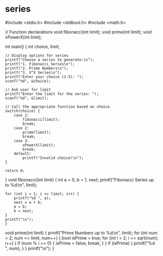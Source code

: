 # series
#include <stdio.h>
#include <stdbool.h>
#include <math.h>

// Function declarations
void fibonacci(int limit);
void prime(int limit);
void xPowerX(int limit);

int main() {
    int choice, limit;

    // Display options for series
    printf("Choose a series to generate:\n");
    printf("1. Fibonacci Series\n");
    printf("2. Prime Numbers\n");
    printf("3. X^X Series\n");
    printf("Enter your choice (1-3): ");
    scanf("%d", &choice);

    // Ask user for limit
    printf("Enter the limit for the series: ");
    scanf("%d", &limit);

    // Call the appropriate function based on choice
    switch(choice) {
        case 1:
            fibonacci(limit);
            break;
        case 2:
            prime(limit);
            break;
        case 3:
            xPowerX(limit);
            break;
        default:
            printf("Invalid choice!\n");
    }

    return 0;
}
void fibonacci(int limit) {
    int a = 0, b = 1, next;
    printf("Fibonacci Series up to %d:\n", limit);

    for (int i = 1; i <= limit; i++) {
        printf("%d ", a);
        next = a + b;
        a = b;
        b = next;
    }
    printf("\n");
    }
void prime(int limit) {
    printf("Prime Numbers up to %d:\n", limit);
    for (int num = 2; num <= limit; num++) {
        bool isPrime = true;
        for (int i = 2; i <= sqrt(num); i++) {
            if (num % i == 0) {
                isPrime = false;
                break;
            }
        }
        if (isPrime) {
            printf("%d ", num);
        }
    }
    printf("\n");
}
